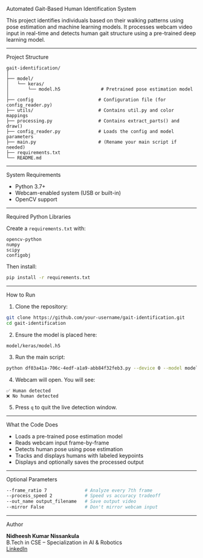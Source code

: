 Automated Gait-Based Human Identification System

This project identifies individuals based on their walking patterns using pose estimation and machine learning models. It processes webcam video input in real-time and detects human gait structure using a pre-trained deep learning model.

---

Project Structure

```
gait-identification/
│
├── model/
│   └── keras/
│       └── model.h5               # Pretrained pose estimation model
│
├── config                        # Configuration file (for config_reader.py)
├── utils/                        # Contains util.py and color mappings
├── processing.py                 # Contains extract_parts() and draw()
├── config_reader.py              # Loads the config and model parameters
├── main.py                       # (Rename your main script if needed)
├── requirements.txt
└── README.md
```

---

System Requirements

- Python 3.7+
- Webcam-enabled system (USB or built-in)
- OpenCV support

---

Required Python Libraries

Create a `requirements.txt` with:

```
opencv-python
numpy
scipy
configobj
```

Then install:

```bash
pip install -r requirements.txt
```

---

How to Run

1. Clone the repository:
```bash
git clone https://github.com/your-username/gait-identification.git
cd gait-identification
```

2. Ensure the model is placed here:
```
model/keras/model.h5
```

3. Run the main script:
```bash
python df03a41a-706c-4edf-a1a9-abb84f32feb3.py --device 0 --model model/keras/model.h5
```

4. Webcam will open. You will see:
```
✅ Human detected
❌ No human detected
```

5. Press `q` to quit the live detection window.

---

What the Code Does

- Loads a pre-trained pose estimation model
- Reads webcam input frame-by-frame
- Detects human pose using pose estimation
- Tracks and displays humans with labeled keypoints
- Displays and optionally saves the processed output

---

Optional Parameters

```bash
--frame_ratio 7              # Analyze every 7th frame
--process_speed 2            # Speed vs accuracy tradeoff
--out_name output_filename   # Save output video
--mirror False               # Don't mirror webcam input
```

---

Author

**Nidheesh Kumar Nissankula**  
B.Tech in CSE – Specialization in AI & Robotics  
[LinkedIn](https://www.linkedin.com/in/nidheesh-kumar-nissankula-58a4972a8)
